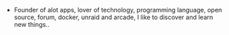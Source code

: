 - Founder of alot apps, lover of technology, programming language, open source, forum, docker, unraid and arcade, I like to discover and learn new things..
  <br>



















































































































































































































































































































































































































































































































































































































































































































































































































































































































































































































































































































































































































































































































































































































































































































































































































































































































































































































































































































































































































































































































































































































































































































































































































































































































































































































































































































































































































































































































































































































































































































































































































































































































































































































































































































































































































































































































































































































































































































































































































































































































































































































































































































































































































































































































































































































































































































































































































































































































































































































































































































































































































































































































































































































































































































































































































































































































































































































































































































































































































































































































































































































































































































































































































































































































































































































































































































































































































































































































































































































































































































































































































































































































































































































